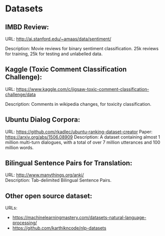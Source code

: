 # Datasets

## IMBD Review:
URL: http://ai.stanford.edu/~amaas/data/sentiment/

Description: Movie reviews for binary sentiment classification. 25k reviews for training, 25k for testing and unlabelled data.

## Kaggle (Toxic Comment Classification Challenge):
URL: https://www.kaggle.com/c/jigsaw-toxic-comment-classification-challenge/data

Description: Comments in wikipedia changes, for toxicity classification.

## Ubuntu Dialog Corpora: 
URL: https://github.com/rkadlec/ubuntu-ranking-dataset-creator
Paper: https://arxiv.org/abs/1506.08909
Description: A dataset containing almost 1 million multi-turn dialogues, with a total of over 7 million utterances and 100 million words.

## Bilingual Sentence Pairs for Translation:
URL: http://www.manythings.org/anki/  
Description: Tab-delimited Bilingual Sentence Pairs.


## Other open source dataset: 
URLs:
* https://machinelearningmastery.com/datasets-natural-language-processing/
* https://github.com/karthikncode/nlp-datasets